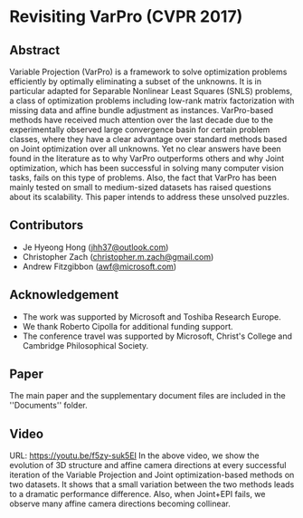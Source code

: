 # Revisiting VarPro (CVPR 2017)

## Abstract
Variable Projection (VarPro) is a framework to solve optimization
problems efficiently by optimally eliminating a subset of the unknowns.
It is in particular adapted for Separable Nonlinear Least Squares (SNLS)
problems, a class of optimization problems including low-rank matrix
factorization with missing data and affine bundle adjustment as
instances. VarPro-based methods have received much attention over the
last decade due to the experimentally observed large convergence basin
for certain problem classes, where they have a clear advantage over
standard methods based on Joint optimization over all unknowns. Yet no
clear answers have been found in the literature as to why VarPro
outperforms others and why Joint optimization, which has been successful
in solving many computer vision tasks, fails on this type of problems.
Also, the fact that VarPro has been mainly tested on small to
medium-sized datasets has raised questions about its scalability. This
paper intends to address these unsolved puzzles. 

## Contributors
- Je Hyeong Hong (jhh37@outlook.com)
- Christopher Zach (christopher.m.zach@gmail.com)
- Andrew Fitzgibbon (awf@microsoft.com)

## Acknowledgement
- The work was supported by Microsoft and Toshiba Research Europe.
- We thank Roberto Cipolla for additional funding support.
- The conference travel was supported by Microsoft, Christ's College and
Cambridge Philosophical Society.

## Paper
The main paper and the supplementary document files are included in the
''Documents'' folder.

## Video
URL: https://youtu.be/f5zy-suk5EI
In the above video, we show the evolution of 3D structure and affine
camera directions at every successful iteration of the Variable
Projection and Joint optimization-based methods on two datasets. It
shows that a small variation between the two methods leads to a dramatic
performance difference. Also, when Joint+EPI fails, we observe many
affine camera directions becoming collinear.
